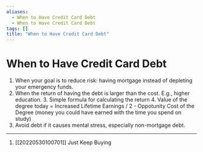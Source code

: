 ```yaml
---
aliases:
  - When to Have Credit Card Debt
  - When to Have Credit Card Debt
tags: []
title: "When to Have Credit Card Debt"
---
```


# When to Have Credit Card Debt

1. When your goal is to reduce risk: having mortgage instead of depleting your emergency funds.
2. When the return of having the debt is larger than the cost. E.g., higher education.
    3. Simple formula for calculating the return
        4. Value of the degree today = Increased Lifetime Earnings / 2 - Oppotunity Cost of the Degree (money you could have earned with the time you spend on study)
3. Avoid debt if it causes mental stress, especially non-mortgage debt.

***
1. [[20220530100701]] Just Keep Buying